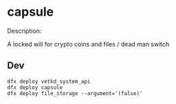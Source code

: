# capsule

Description:

A locked will for crypto coins and files / dead man switch

## Dev

```
dfx deploy vetkd_system_api
dfx deploy capsule
dfx deploy file_storage --argument='(false)'
```

